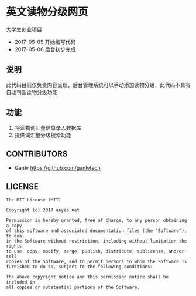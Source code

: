 # 英文读物分级网页

大学生创业项目

* 2017-05-05 开始编写代码
* 2017-05-06 后台初步完成

## 说明

此代码目前仅负责内容呈现，后台管理系统可以手动添加读物分级，此代码不具有自动判断读物分级功能

## 功能

1. 将读物词汇量信息录入数据库
2. 提供词汇量分级搜索功能

## CONTRIBUTORS

* Ganlv <https://github.com/ganlvtech>

## LICENSE

    The MIT License (MIT)
    
    Copyright (c) 2017 eeyes.net
    
    Permission is hereby granted, free of charge, to any person obtaining a copy
    of this software and associated documentation files (the "Software"), to deal
    in the Software without restriction, including without limitation the rights
    to use, copy, modify, merge, publish, distribute, sublicense, and/or sell
    copies of the Software, and to permit persons to whom the Software is
    furnished to do so, subject to the following conditions:
    
    The above copyright notice and this permission notice shall be included in
    all copies or substantial portions of the Software.
